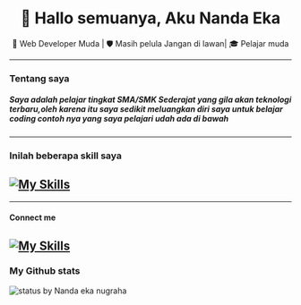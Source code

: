 

<h1 align="center">👋 Hallo semuanya, Aku Nanda Eka</h1>

<p align="center">
  🚀 Web Developer Muda | 🛡 Masih pelula Jangan di lawan| 🎓 Pelajar muda 
</p>

---

### Tentang saya

##### Saya adalah pelajar tingkat SMA/SMK Sederajat yang gila akan teknologi terbaru,oleh karena itu saya sedikit meluangkan diri saya untuk belajar coding contoh nya yang saya pelajari udah ada di bawah


----

### Inilah beberapa skill saya 


[![My Skills](https://skillicons.dev/icons?i=js,html,css,kali)](https://skillicons.dev)
-------

-------

#### Connect me


[![My Skills](https://skillicons.dev/icons?i=linkedin,gmail,instagram)](https://skillicons.dev)
-------

### My Github stats
![status by Nanda eka nugraha](https://github-readme-stats.vercel.app/api?username=anuraghazra&show_icons=true)

